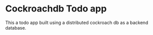 # Cockroachdb Todo app

This a todo app built using a distributed cockroach db as a backend database.
